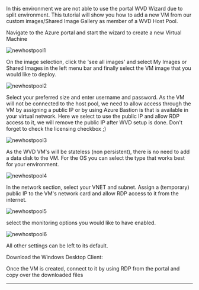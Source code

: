 In this environment we are not able to use the portal WVD Wizard due to split environment. 
This tutorial will show you how to add a new VM from our custom images/Shared Image Gallery as member of a WVD Host Pool.

Navigate to the Azure portal and start the wizard to create a new Virtual Machine

![newhostpool1](https://chlams.blob.core.windows.net/public/reddogproductions/pics/hostpool/newvm1.png)

On the image selection, click the 'see all images' and select My Images or Shared Images in the left menu bar and finally select the VM image that you would like to deploy.

![newhostpool2](https://chlams.blob.core.windows.net/public/reddogproductions/pics/hostpool/newvm2.png)

Select your preferred size and enter username and password.
As the VM will not be connected to the host pool, we need to allow access through the VM by assigning a public IP or by using Azure Bastion is that is available in your virtual network. Here we select to use the public IP and allow RDP access to it, we will remove the public IP after WVD setup is done. Don't forget to check the licensing checkbox ;)

![newhostpool3](https://chlams.blob.core.windows.net/public/reddogproductions/pics/hostpool/newvm3.png)



As the WVD VM's will be stateless (non persistent), there is no need to add a data disk to the VM.
For the OS you can select the type that works best for your environment.

![newhostpool4](https://chlams.blob.core.windows.net/public/reddogproductions/pics/hostpool/newvm4.png)

In the network section, select your VNET and subnet. Assign a (temporary) public IP to the VM's network card and allow RDP access to it from the internet.

![newhostpool5](https://chlams.blob.core.windows.net/public/reddogproductions/pics/hostpool/newvm5.png)

select the monitoring options you would like to have enabled.

![newhostpool6](https://chlams.blob.core.windows.net/public/reddogproductions/pics/hostpool/newvm6.png)



All other settings can be left to its default.

Download the Windows Desktop Client:



Once the VM is created, connect to it by using RDP from the portal and copy over the downloaded files





*******************************

